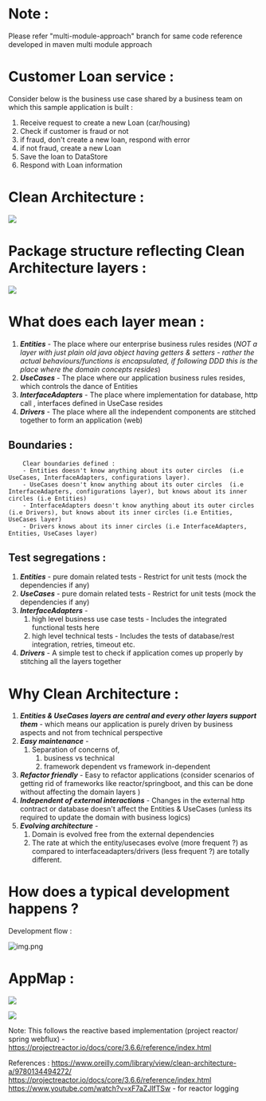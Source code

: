 # Note : 
Please refer "multi-module-approach" branch for same code reference developed in maven multi module approach

# Customer Loan service :
Consider below is the business use case shared by a business team on which this sample application is built :
1. Receive request to create a new Loan (car/housing)
2. Check if customer is fraud or not
3. if fraud, don't create a new loan, respond with error
4. if not fraud, create a new Loan
5. Save the loan to DataStore
6. Respond with Loan information

# Clean Architecture :

![](images/Clean_Architecture.png)

# Package structure reflecting Clean Architecture layers :

![](images/Package_Structure.png)

# What does each layer mean :

1. **_Entities_** - The place where our enterprise business rules resides (_NOT a layer with just plain old java object having getters & setters - rather the actual behaviours/functions is encapsulated, if following DDD this is the place where the domain concepts resides_)
2. **_UseCases_** - The place where our application business rules resides, which controls the dance of Entities
3. **_InterfaceAdapters_** - The place where implementation for database, http call , interfaces defined in UseCase resides
4. **_Drivers_** - The place where all the independent components are stitched together to form an application (web)

## Boundaries :

```text
    Clear boundaries defined :
    - Entities doesn't know anything about its outer circles  (i.e UseCases, InterfaceAdapters, configurations layer).
    - UseCases doesn't know anything about its outer circles  (i.e InterfaceAdapters, configurations layer), but knows about its inner circles (i.e Entities)
    - InterfaceAdapters doesn't know anything about its outer circles (i.e Drivers), but knows about its inner circles (i.e Entities, UseCases layer)
    - Drivers knows about its inner circles (i.e InterfaceAdapters, Entities, UseCases layer)
```

## Test segregations :

1. **_Entities_** - pure domain related tests - Restrict for unit tests (mock the dependencies if any) 
2. **_UseCases_** - pure domain related tests - Restrict for unit tests (mock the dependencies if any)
3. **_InterfaceAdapters_** -
   1. high level business use case tests - Includes the integrated functional tests here
   2. high level technical tests - Includes the tests of database/rest integration, retries, timeout etc.
4. **_Drivers_** - A simple test to check if application comes up properly by stitching all the layers together


# Why Clean Architecture :

1. _**Entities & UseCases layers are central and every other layers support  them**_ - which means our application is purely driven by business aspects and not from technical perspective
2. **_Easy maintenance_**  -
    1. Separation of concerns of,
        1. business vs technical
        2. framework dependent vs framework in-dependent
3. **_Refactor friendly_** - Easy to refactor applications (consider scenarios of getting rid of frameworks like reactor/springboot, and this can be done without affecting the domain layers )
4. **_Independent of external interactions_** - Changes in the external http contract or database doesn't affect the Entities & UseCases (unless its required to update the domain with business logics)
5. **_Evolving architecture_** -
    1. Domain is evolved free from the external dependencies
    2. The rate at which the entity/usecases evolve (more frequent ?) as compared to interfaceadapters/drivers (less frequent ?) are totally different.

# How does a typical development happens ?
    
Development flow :

![img.png](images/development_order.png)

# AppMap :

![](images/Dependency_Map.png)

![](images/appMap.svg)

Note:
This follows the reactive based implementation (project reactor/ spring webflux) - https://projectreactor.io/docs/core/3.6.6/reference/index.html

References :
https://www.oreilly.com/library/view/clean-architecture-a/9780134494272/
https://projectreactor.io/docs/core/3.6.6/reference/index.html
https://www.youtube.com/watch?v=xF7aZJlfTSw - for reactor logging